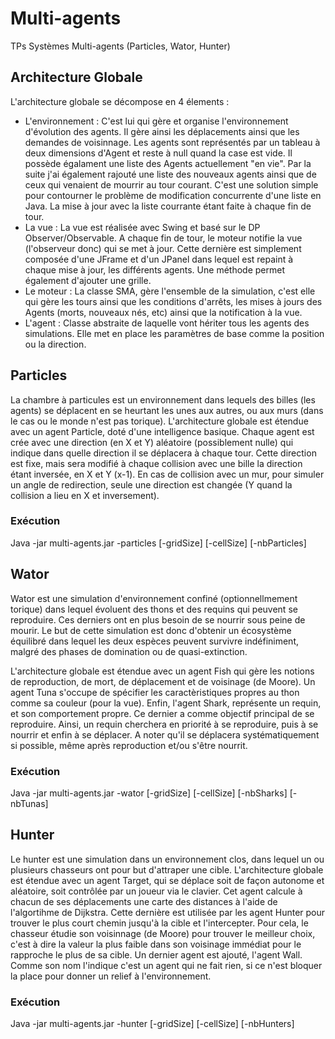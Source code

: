 # Multi-agents
TPs Systèmes Multi-agents (Particles, Wator, Hunter)

## Architecture Globale

L'architecture globale se décompose en 4 élements :
- L'environnement :
    C'est lui qui gère et organise l'environnement d'évolution des agents. Il gère ainsi les déplacements ainsi que les demandes de voisinnage. 
Les agents sont représentés par un tableau à deux dimensions d'Agent et reste à null quand la case est vide.
Il possède égalament une liste des Agents actuellement "en vie". Par la suite j'ai également rajouté une liste des nouveaux agents ainsi que de ceux qui venaient de mourrir au tour courant. C'est une solution simple pour contourner le problème de modification concurrente d'une liste en Java. La mise à jour avec la liste courrante étant faite à chaque fin de tour.
- La vue :
    La vue est réalisée avec Swing et basé sur le DP Observer/Observable. A chaque fin de tour, le moteur notifie la vue (l'observeur donc) qui se met à jour.
Cette dernière est simplement composée d'une JFrame et d'un JPanel dans lequel est repaint à chaque mise à jour, les différents agents. Une méthode permet également d'ajouter une grille.
- Le moteur :
    La classe SMA, gère l'ensemble de la simulation, c'est elle qui gère les tours ainsi que les conditions d'arrêts, les mises à jours des Agents (morts, nouveaux nés, etc) ainsi que la notification à la vue.
- L'agent :
    Classe abstraite de laquelle vont hériter tous les agents des simulations. Elle met en place les paramètres de base comme la position ou la direction. 

## Particles

La chambre à particules est un environnement dans lequels des billes (les agents) se déplacent en se heurtant les unes aux autres, ou aux murs (dans le cas ou le monde n'est pas torique).
L'architecture globale est étendue avec un agent Particle, doté d'une intelligence basique. 
Chaque agent est crée avec une direction (en X et Y) aléatoire (possiblement nulle) qui indique dans quelle direction il se déplacera à chaque tour.
Cette direction est fixe, mais sera modifié à chaque collision avec une bille la direction étant inversée, en X et Y (x-1). En cas de collision avec un mur, pour simuler un angle de redirection, seule une direction est changée (Y quand la collision a lieu en X et inversement).

### Exécution

Java  -jar multi-agents.jar -particles [-gridSize] [-cellSize] [-nbParticles]

## Wator

Wator est une simulation d'environnement confiné (optionnellmement torique) dans lequel évoluent des thons et des requins qui peuvent se reproduire. Ces derniers ont en plus besoin de se nourrir sous peine de mourir.
Le but de cette simulation est donc d'obtenir un écosystème équilibré dans lequel les deux espèces peuvent survivre indéfiniment, malgré des phases de domination ou de quasi-extinction.

L'architecture globale est étendue avec un agent Fish qui gère les notions de reproduction, de mort, de déplacement et de voisinage (de Moore).
Un agent Tuna s'occupe de spécifier les caractèristiques propres au thon comme sa couleur (pour la vue).
Enfin, l'agent Shark, représente un requin, et son comportement propre. Ce dernier a comme objectif principal de se reproduire.
Ainsi, un requin cherchera en priorité à se reproduire, puis à se nourrir et enfin à se déplacer. A noter qu'il se déplacera systématiquement si possible, même après reproduction et/ou s'être nourrit.

### Exécution

Java  -jar multi-agents.jar -wator [-gridSize] [-cellSize] [-nbSharks] [-nbTunas]


## Hunter

Le hunter est une simulation dans un environnement clos, dans lequel un ou plusieurs chasseurs ont pour but d'attraper une cible.
L'architecture globale est étendue avec un agent Target, qui se déplace soit de façon autonome et aléatoire, soit contrôlée par un joueur via le clavier.
Cet agent calcule à chacun de ses déplacements une carte des distances à l'aide de l'algortihme de Dijkstra. 
Cette dernière est utilisée par les agent Hunter pour trouver le plus court chemin jusqu'à la cible et l'intercepter.
Pour cela, le chasseur étudie son voisinnage (de Moore) pour trouver le meilleur choix, c'est à dire la valeur la plus faible dans son voisinage immédiat pour le rapproche le plus de sa cible.
Un dernier agent est ajouté, l'agent Wall. Comme son nom l'indique c'est un agent qui ne fait rien, si ce n'est bloquer la place pour donner un relief à l'environnement.

### Exécution 

Java  -jar multi-agents.jar -hunter [-gridSize] [-cellSize] [-nbHunters]
